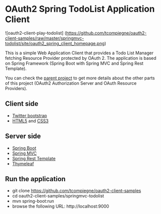 OAuth2 Spring TodoList Application Client
=================================

![oauth2-client-play-todolist] (https://github.com/tcompiegne/oauth2-client-samples/raw/master/springmvc-todolist/site/oauth2_spring_client_homepage.png)


This is a simple Web Application Client that provides a Todo List Manager fetching Resource Provider protected by OAuth 2. The application is based on Spring Framework (Spring Boot with Spring MVC and Spring Rest Template). 

You can check the [parent project](https://github.com/tcompiegne/oauth2-client-samples) to get more details about the other parts of this project (OAuth2 Authorization Server and OAuth Resource Providers).

## Client side
* [Twitter bootstrap](http://getbootstrap.com/)
* [HTML5](http://www.w3.org/TR/html5/) and [CSS3](http://www.w3schools.com/css/css3_intro.asp)

## Server side
* [Spring Boot](http://projects.spring.io/spring-boot/)
* [Spring MVC](http://docs.spring.io/spring/docs/current/spring-framework-reference/html/mvc.html)
* [Spring Rest Template](http://docs.spring.io/spring/docs/current/javadoc-api/org/springframework/web/client/RestTemplate.html)
* [Thymeleaf](http://www.thymeleaf.org/)

## Run the application
- git clone https://github.com/tcompiegne/oauth2-client-samples
- cd oauth2-client-samples/springmvc-todolist
- mvn spring-boot:run
- browse the following URL: http://localhost:9000
